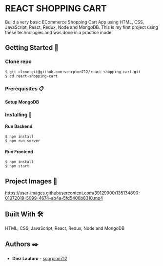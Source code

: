 # REACT SHOPPING CART

Build a very basic ECommerce Shopping Cart App using HTML, CSS, JavaScript, React, Redux, Node and MongoDB. This is my first project using these technologies and was done in a practice mode

## Getting Started 🚀

### Clone repo

```
$ git clone git@github.com:scorpion712/react-shopping-cart.git
$ cd react-shopping-cart
```
### Prerequisites 📋

#### Setup MongoDB


### Installing 🔧

#### Run Backend

```
$ npm install
$ npm run server
```

#### Run Frontend

```
$ npm install
$ npm start
```

## Project Images 👀

https://user-images.githubusercontent.com/39129900/135134890-01072019-5099-4674-ab4a-5fd5400b8310.mp4




## Built With 🛠️

HTML, CSS, JavaScript, React, Redux, Node and MongoDB

## Authors ✒️

* **Diez Lautaro** - [scorpion712](https://github.com/scorpion712)
